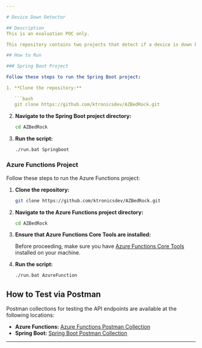 ```yaml
---

# Device Down Detector

## Description
This is an evaluation POC only. 

This repository contains two projects that detect if a device is down by retrieving the IP addresses of the downed devices from a SQL database. The first project is a **Spring Boot application**, and the second is an **Azure Functions** project.

## How to Run

### Spring Boot Project

Follow these steps to run the Spring Boot project:

1. **Clone the repository:**

   ```bash
   git clone https://github.com/ktronicsdev/AZBedRock.git
   ```

2. **Navigate to the Spring Boot project directory:**

   ```bash
   cd AZBedRock
   ```

3. **Run the script:**

     ```bash
     ./run.bat Springboot
     ```

### Azure Functions Project

Follow these steps to run the Azure Functions project:

1. **Clone the repository:**

   ```bash
   git clone https://github.com/ktronicsdev/AZBedRock.git
   ```

2. **Navigate to the Azure Functions project directory:**

   ```bash
   cd AZBedRock
   ```

3. **Ensure that Azure Functions Core Tools are installed:**

   Before proceeding, make sure you have [Azure Functions Core Tools](https://docs.microsoft.com/azure/azure-functions/functions-run-local) installed on your machine.

4. **Run the script:**

     ```bash
     ./run.bat AzureFunction
     ```


## How to Test via Postman

Postman collections for testing the API endpoints are available at the following locations:

- **Azure Functions:** [Azure Functions Postman Collection](https://github.com/pcgayan/AZBedRock/blob/main/Postman%20Collection/Azure%20Functions.postman_collection.json)
- **Spring Boot:** [Spring Boot Postman Collection](https://github.com/pcgayan/AZBedRock/blob/main/Postman%20Collection/Spring.postman_collection.json)

---
```

